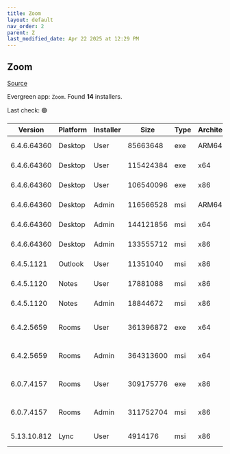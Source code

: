 ```yaml
---
title: Zoom
layout: default
nav_order: 2
parent: Z
last_modified_date: Apr 22 2025 at 12:29 PM
---
```


## Zoom

[Source](https://zoom.us/download)

Evergreen app: `Zoom`. Found **14** installers.

Last check: 🟢

| Version     | Platform | Installer | Size      | Type | Architecture | URI                                                                                                                                          |
| ----------- | -------- | --------- | --------- | ---- | ------------ | -------------------------------------------------------------------------------------------------------------------------------------------- |
| 6.4.6.64360 | Desktop  | User      | 85663648  | exe  | ARM64        | [https://cdn.zoom.us/prod/6.4.6.64360/arm64/ZoomInstallerFull.exe](https://cdn.zoom.us/prod/6.4.6.64360/arm64/ZoomInstallerFull.exe)         |
| 6.4.6.64360 | Desktop  | User      | 115424384 | exe  | x64          | [https://cdn.zoom.us/prod/6.4.6.64360/x64/ZoomInstallerFull.exe](https://cdn.zoom.us/prod/6.4.6.64360/x64/ZoomInstallerFull.exe)             |
| 6.4.6.64360 | Desktop  | User      | 106540096 | exe  | x86          | [https://cdn.zoom.us/prod/6.4.6.64360/ZoomInstallerFull.exe](https://cdn.zoom.us/prod/6.4.6.64360/ZoomInstallerFull.exe)                     |
| 6.4.6.64360 | Desktop  | Admin     | 116566528 | msi  | ARM64        | [https://cdn.zoom.us/prod/6.4.6.64360/arm64/ZoomInstallerFull.msi](https://cdn.zoom.us/prod/6.4.6.64360/arm64/ZoomInstallerFull.msi)         |
| 6.4.6.64360 | Desktop  | Admin     | 144121856 | msi  | x64          | [https://cdn.zoom.us/prod/6.4.6.64360/x64/ZoomInstallerFull.msi](https://cdn.zoom.us/prod/6.4.6.64360/x64/ZoomInstallerFull.msi)             |
| 6.4.6.64360 | Desktop  | Admin     | 133555712 | msi  | x86          | [https://cdn.zoom.us/prod/6.4.6.64360/ZoomInstallerFull.msi](https://cdn.zoom.us/prod/6.4.6.64360/ZoomInstallerFull.msi)                     |
| 6.4.5.1121  | Outlook  | User      | 11351040  | msi  | x86          | [https://cdn.zoom.us/prod/6.4.5.1121/ZoomOutlookPluginSetup.msi](https://cdn.zoom.us/prod/6.4.5.1121/ZoomOutlookPluginSetup.msi)             |
| 6.4.5.1120  | Notes    | User      | 17881088  | msi  | x86          | [https://cdn.zoom.us/prod/6.4.5.1120/ZoomNotesPluginSetup.msi](https://cdn.zoom.us/prod/6.4.5.1120/ZoomNotesPluginSetup.msi)                 |
| 6.4.5.1120  | Notes    | Admin     | 18844672  | msi  | x86          | [https://cdn.zoom.us/prod/6.4.5.1120/ZoomNotesPluginAdminTool.msi](https://cdn.zoom.us/prod/6.4.5.1120/ZoomNotesPluginAdminTool.msi)         |
| 6.4.2.5659  | Rooms    | User      | 361396872 | exe  | x64          | [https://cdn.zoom.us/prod/6.4.2.5659/x64/zoomrooms-6.4.2.5659-x64.exe](https://cdn.zoom.us/prod/6.4.2.5659/x64/zoomrooms-6.4.2.5659-x64.exe) |
| 6.4.2.5659  | Rooms    | Admin     | 364313600 | msi  | x64          | [https://cdn.zoom.us/prod/6.4.2.5659/x64/zoomrooms-6.4.2.5659-x64.msi](https://cdn.zoom.us/prod/6.4.2.5659/x64/zoomrooms-6.4.2.5659-x64.msi) |
| 6.0.7.4157  | Rooms    | User      | 309175776 | exe  | x86          | [https://cdn.zoom.us/prod/6.0.7.4157/zoomrooms-6.0.7.4157-x86.exe](https://cdn.zoom.us/prod/6.0.7.4157/zoomrooms-6.0.7.4157-x86.exe)         |
| 6.0.7.4157  | Rooms    | Admin     | 311752704 | msi  | x86          | [https://cdn.zoom.us/prod/6.0.7.4157/zoomrooms-6.0.7.4157-x86.msi](https://cdn.zoom.us/prod/6.0.7.4157/zoomrooms-6.0.7.4157-x86.msi)         |
| 5.13.10.812 | Lync     | User      | 4914176   | msi  | x86          | [https://cdn.zoom.us/prod/5.13.10.812/ZoomLyncPluginSetup.msi](https://cdn.zoom.us/prod/5.13.10.812/ZoomLyncPluginSetup.msi)                 |
